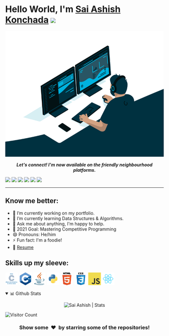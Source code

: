 # Hello World, I'm [Sai Ashish Konchada](https://theinsightfulcoder.hashnode.dev/)  <img src="https://media.giphy.com/media/hvRJCLFzcasrR4ia7z/giphy.gif" width="30px">

<p align="center">
<img height="400" src="https://github.com/SaiAshish-Konchada/SaiAshish-Konchada/blob/main/code.gif"/>
</p>
<p align="center">
  <b><i>Let's connect! I'm now available on the friendly neighbourhood platforms.</i></b>

[<img height="30" src = "https://img.shields.io/github/followers/SaiAshish-Konchada?label=Follow&style=social">](GitHub)
[<img height="30" src="https://img.shields.io/badge/Hashnode-%230077B5.svg?&style=for-the-badge&logo=Hashnode&logoColor=white" />](https://theinsightfulcoder.hashnode.dev/)
<a href="mailto:saiashishkonchada@gmail.com" style="text-decoration:none"><img height="30" src = "https://img.shields.io/badge/gmail-c14438?&style=for-the-badge&logo=gmail&logoColor=white"></a>
[<img height="30" src="https://img.shields.io/badge/linkedin-blue.svg?&style=for-the-badge&logo=linkedin&logoColor=white" />](https://www.linkedin.com/in/sai-ashish/)
[<img height="30" src = "https://img.shields.io/badge/Youtube-%23E4405F.svg?&style=for-the-badge&logo=Youtube&logoColor=white">](Youtube)
[<img height="30" src="https://img.shields.io/badge/-Medium-000000.svg?&style=for-the-badge&logo=Medium&logoColor=white" />](Medium)
<br />
<hr />

<!--
**SaiAshish-Konchada/SaiAshish-Konchada** is a ✨ _special_ ✨ repository because its `README.md` (this file) appears on your GitHub profile.
-->
## Know me better:
- 🔭 I’m currently working on my portfolio.
- 🌱 I’m currently learning Data Structures & Algorithms.
- 💬 Ask me about anything, I'm happy to help.
- 🎯 2021 Goal: Mastering Competitive Programming
- 😄 Pronouns: He/him
- ⚡ Fun fact: I'm a foodie!
- 📄 [Resume](https://drive.google.com/file/d/1Kl3dHUtgI2D65gyLmrcsnGa97unSkLUa/view?usp=sharing)
## **Skills up my sleeve:**
<code><img height="40" src="https://raw.githubusercontent.com/github/explore/80688e429a7d4ef2fca1e82350fe8e3517d3494d/topics/c/c.png"></code>
<code><img height="40" src="https://raw.githubusercontent.com/github/explore/80688e429a7d4ef2fca1e82350fe8e3517d3494d/topics/cpp/cpp.png"></code>
<code><img height="40" src="https://raw.githubusercontent.com/github/explore/80688e429a7d4ef2fca1e82350fe8e3517d3494d/topics/java/java.png"></code>
<code><img height="40" src="https://raw.githubusercontent.com/github/explore/80688e429a7d4ef2fca1e82350fe8e3517d3494d/topics/python/python.png"></code>
<code><img height="40" src="https://raw.githubusercontent.com/github/explore/80688e429a7d4ef2fca1e82350fe8e3517d3494d/topics/html/html.png"></code>
<code><img height="40" src="https://raw.githubusercontent.com/github/explore/80688e429a7d4ef2fca1e82350fe8e3517d3494d/topics/css/css.png"></code>
<code><img height="40" src="https://raw.githubusercontent.com/github/explore/80688e429a7d4ef2fca1e82350fe8e3517d3494d/topics/javascript/javascript.png"></code>
<code><img height="40" src="https://raw.githubusercontent.com/github/explore/80688e429a7d4ef2fca1e82350fe8e3517d3494d/topics/react/react.png"></code>

<details open>
<summary>📊 Github Stats</summary>
<p align="center"> <img src="https://github-readme-stats.vercel.app/api?username=SaiAshish-Konchada&show_icons=true&theme=gotham" alt="Sai Ashish | Stats" />
</details>

![Visitor Count](https://profile-counter.glitch.me/{SaiAshish-Konchada}/count.svg)

<h3 align="center">Show some &nbsp;❤️&nbsp; by starring some of the repositories!</h3>
